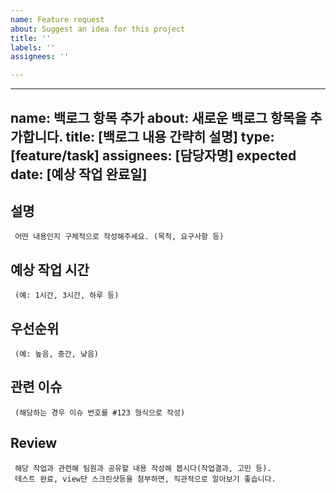 ```yaml
---
name: Feature request
about: Suggest an idea for this project
title: ''
labels: ''
assignees: ''

---
```


---
name: 백로그 항목 추가
about: 새로운 백로그 항목을 추가합니다.
title: [백로그 내용 간략히 설명]
type: [feature/task]
assignees: [담당자명]
expected date: [예상 작업 완료일]
 ---

## 설명
     어떤 내용인지 구체적으로 작성해주세요. (목적, 요구사항 등)


## 예상 작업 시간
     (예: 1시간, 3시간, 하루 등)

## 우선순위
     (예: 높음, 중간, 낮음)

## 관련 이슈
     (해당하는 경우 이슈 번호를 #123 형식으로 작성)


## Review
     해당 작업과 관련해 팀원과 공유할 내용 작성해 봅시다(작업결과, 고민 등). 
     테스트 완료, view단 스크린샷등을 첨부하면, 직관적으로 알아보기 좋습니다.
